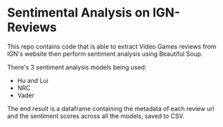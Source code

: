 # Sentimental Analysis on IGN-Reviews

This repo contains code that is able to extract Video Games reviews from IGN's website then perform sentiment analysis using Beautiful Soup.

There's 3 sentiment analysis models being used:
* Hu and Lui
* NRC
* Vader

The end result is a dataframe containing the metadata of each review url and the sentiment scores across all the models, saved to CSV.
